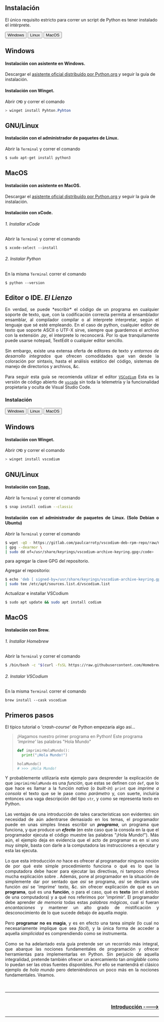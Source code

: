 ## Instalación
El único requisito estricto para correr un script de Python es tener instalado el intérprete.
<html>
<head>
<link rel="stylesheet" href="html/estilos.css">
<script type = "text/javascript" src="html/pestañas.js"></script>
</head>
<body>
<div class="tab">
  <button class="tablinks" onclick="openCity(event, 'WindowsPy')">Windows</button>
  <button class="tablinks" onclick="openCity(event, 'LinuxPy')">Linux</button>
  <button class="tablinks" onclick="openCity(event, 'MacPy')">MacOS</button>
</div>

<div id="WindowsPy" class="tabcontent">
  <h2>Windows</h3>
  <h4>Instalación con asistente en Windows.</h4>
  <p>Descargar el <a href="https://www.python.org/ftp/python/3.11.5/python-3.11.5-amd64.exe">asistente oficial distribuído por Python.org </a> y seguir la guía de instalación.
  </p>
  <h4> Instalación con Winget.</h4>
  <p>
  Abrir <code>CMD</code> y correr el comando</p>
  
  ```Powershell
  > winget install Pyhton.Pyhton
  ```
</div>

<div id="LinuxPy" class="tabcontent">
  <h2>GNU/Linux</h2>
  <h4>Instalación con el administrador de paquetes de Linux.</h4>
  <p> Abrir la <code>Terminal</code> y correr el comando</p>
    
  ```Bash
  $ sudo apt-get install python3
  ```
</div>

<div id="MacPy" class="tabcontent">
  <h2>MacOS</h3>
  <h4>Instalación con asistente en MacOS.</h4>
  <p>Descargar el <a href="https://www.python.org/ftp/python/3.11.5/python-3.11.5-macos11.pkg">asistente oficial distribuído por Python.org </a> y seguir la guía de instalación.
  </p>
  <h4> Instalación con xCode.</h4>
  <h6>1. Installar xCode</h6>
  <p> Abrir la <code>Terminal</code> y correr el comando</p>
  <code>$ xcode-select --install</code>
  <h6>2. Instalar Python</h6>
  <p> En la misma <code>Terminal</code> correr el comando</p>
  <code>$ python --version</code>
  </p>
</div>
</body>
</html>

## Editor o IDE. *El Lienzo*
<div style="text-align: justify">
En verdad, se puede *escribir* el código de un programa en cualquier soporte de texto, que, con la codificación correcta permita al ensamblador ensamblar, al compilador compilar o al interprete interpretar, según el lenguaje que sé esté empleando. En el caso de python, cualquier editor de texto que soporte ASCII o UTF-X sirve, siempre que guardemos el archivo con la extensión <i>.py</i>, el interprete lo reconocerá. Por lo que tranquilamente puede usarse notepad, TextEdit o cualquier editor sencillo.
</div><br>
<div style="text-align: justify">
Sin embargo, existe una extensa oferta de editores de texto y <i>entornos de desarrollo integrados</i> que ofrecen comodidades que van desde la coloración por sintaxis, hasta el análisis estático del código, sistemas de manejo de directorios y archivos, &c.
</div><br>

<div style="text-align: justify">
Para seguir esta guía se recomienda utilizar el editor <a href="https://vscodium.com/"><code>VSCodium</code></a> Esta es la versión de código abierto de <a href="https://github.com/Microsoft/vscode"><code>vscode</code></a> sin toda la telemetría y la funcionalidad propietaria y oculta de Visual Studio Code.

### Instalación

<html>
<head>
<link rel="stylesheet" href="html/estilos.css">
<script type = "text/javascript" src="html/pestañas.js"></script>
</head>
<body>
<div class="tab">
  <button class="tablinks" onclick="openCity(event, 'Windows')">Windows</button>
  <button class="tablinks" onclick="openCity(event, 'Linux')">Linux</button>
  <button class="tablinks" onclick="openCity(event, 'Mac')">MacOS</button>
</div>

<div id="Windows" class="tabcontent">
  <h2>Windows</h3>
  <h4> Instalación con Winget.</h4>
  <p>
  Abrir <code>CMD</code> y correr el comando</p>
  
  ```Powershell
  > winget install vscodium
  ```
</div>

<div id="Linux" class="tabcontent">
  <h2>GNU/Linux</h2>
  <h4>Instalación con <a href="https://snapcraft.io/">Snap.</a></h4>
  <p> Abrir la <code>Terminal</code> y correr el comando</p>
  
  ```Bash
  $ snap install codium --classic
  ```
  
  <h4>Instalación con el administrador de paquetes de Linux. (Solo Debian o Ubuntu)</h4>
  <p> Abrir la <code>Terminal</code> y correr el comando</p>
  
  ```Bash
$ wget -qO - https://gitlab.com/paulcarroty/vscodium-deb-rpm-repo/raw/master/pub.gpg \
  | gpg --dearmor \
  | sudo dd of=/usr/share/keyrings/vscodium-archive-keyring.gpg</code>
  ```
  
  <p>para agregar la clave GPG del repositorio.</p>
  <p>Agregar el repositorio:</p>
  
  ```Bash
  $ echo 'deb [ signed-by=/usr/share/keyrings/vscodium-archive-keyring.gpg ] https://download.vscodium.com/debs vscodium main' \
  | sudo tee /etc/apt/sources.list.d/vscodium.list
  ```

  <p>Actualizar e installar VSCodium</p>
  
  ```Bash
  $ sudo apt update && sudo apt install codium
  ```

</div>

<div id="Mac" class="tabcontent">
  <h2>MacOS</h3>
  <h4> Instalación con Brew.</h4>
  <h6>1. Installar Homebrew</h6>
  <p> Abrir la <code>Terminal</code> y correr el comando</p>

  ```Bash
  $ /bin/bash -c "$(curl -fsSL https://raw.githubusercontent.com/Homebrew/install/HEAD/install.sh)"
  ```

  <h6>2. Instalar VSCodium</h6>
  <p> En la misma <code>Terminal</code> correr el comando</p>
  <code>brew install --cask vscodium</code>
  </p>
</div>
</body>
</html>
</div>

## Primeros pasos
El típico tutorial o <i>'crash-course'</i> de Python empezaría algo así...

> ¡Hagamos nuestro primer programa en Python!
> Este programa _'imprime'_ las palabras "Hola Mundo"
> ```Python
> def imprimirHolaMundo():
>   print("¡Hola Mundo!")
>
> holaMundo()
> # >>> ¡Hola Mundo!
> ``` 

<div style="text-align: justify">
Y probablemente utilizaría este ejemplo para desprender la explicación de que <code>imprimirHolaMundo</code> es una <i>función</i>, que estas se definen con <code>def</code>, que lo que hace es llamar a la función <i>nativa</i> (o <i>built-in</i>) <code>print</code> que <i>imprime a consola</i> el texto que se le pase como <i>parámetro</i> y, con suerte, incluiría entonces una vaga descripción del tipo <code>str</code>, y como se representa texto en Python.
</div><br>
<div style="text-align: justify">
Las ventajas de una introducción de tales características son evidentes: sin necesidad de aún adentrarse demasiado en los temas, el programador puede en unas simples lineas escribir un <b><i>programa</b></i>, un programa que funciona, y que produce un <b><i>efecto</b></i> (en este caso que la consola en la que el programador ejecuta el código muestre las palabras "¡Hola Mundo!"). Más aún, el ejemplo deja en evidencia que el acto de programar es en sí uno muy <i>simple</i>, basta con darle a la computadora las instrucciones a ejecutar y esta las ejecuta.
</div><br>
<div style="text-align: justify">
Lo que esta introducción <i>no</i> hace es ofrecer al programador ninguna noción de por qué este simple procedimiento funciona o qué es lo que la computadora debe hacer para ejecutar las directivas, ni tampoco ofrece mucha explicación sobre . Además, pone al programador en la situación de simplemente dar por sentado que <i>así</i> se programa, <i>así</i> se declara una función <i>así</i> se 'imprime' texto, &c. sin ofrecer explicación de qué es un <b>programa</b>, qué es una <b>función</b>, o para el caso, qué es <b>texto</b> (en el ámbito de una computadora) y a qué nos referimos por 'imprimir'. El programador debe aprender <i>de memoria</i> todas estas <i>palabras mágicas</i>, cual si fueran <i>encantaciones</i> y mantener un alto grado de mistificación y desconocimiento de lo que sucede debajo de aquella <i>magia</i>.
</div><br>
<div style="text-align: justify">
Pero <b>programar no es magia</b>, y es en efecto una tarea <i>simple</i> (lo cual no necesariamente implique que sea <i>fácil</i>), y la única forma de acceder a aquella <i>simplicidad</i> es comprendiendo como se instrumenta.
</div><br>
<div style="text-align: justify">
Como se ha adelantado esta guía pretende ser un recorrido más integral, que abarque las nociones fundamentales de programación y ofrecer herramientas para implementarlas en Python. Sin perjuicio de aquella integralidad, pretende también ofrecer un acercamiento tan <i>amiglable</i> como lo puedan ser las otras fuentes disponibles. Por ello se mantendrá el clásico ejemplo de <i>hola mundo</i> pero deteniéndonos un poco más en la nociones fundamentales. Veamos.
</div><br>

<br>
<hr>
<div>
<div style="text-align: right; float: right">
<h3><a href="./i. Introducción.md"> Introducción ----> </a>
</h3></div>
</div>
<br><br><br>
<hr>



